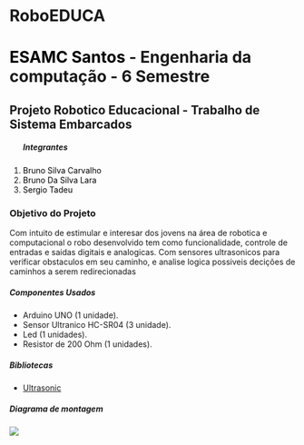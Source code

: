 # RoboEDUCA
 <h1><a  style="color:black; text-decoration: none" href="https://www.esamc.br/unidade/Santos/">ESAMC Santos</a> - Engenharia da computação - 6 Semestre</h1>
 <h2>Projeto Robotico Educacional - Trabalho de Sistema Embarcados</h2>
 <div>
 <ol><h5>Integrantes</h5>
  <li><a  style="color:black; text-decoration: none" href="">Bruno Silva Carvalho</a></li>
  <li><a  style="color:black; text-decoration: none" href="">Bruno Da Silva Lara</a></li>
  <li><a  style="color:black; text-decoration: none" href="">Sergio Tadeu</a></li>
</ol>
</div>

   <h3>Objetivo do Projeto</h3>

  <p>Com intuito de estimular e interesar dos jovens na área de robotica e computacional 
   o robo desenvolvido tem como funcionalidade, controle de entradas e saidas digitais 
   e analogicas. Com sensores ultrasonicos para verificar obstaculos em seu caminho, 
   e analise logica possiveis decições de caminhos a serem redirecionadas</p>


<h5>Componentes Usados</h2>
 <ul>
  <li>Arduino UNO (1 unidade).</li>
  <li>Sensor Ultranico HC-SR04 (3 unidade).</li>
  <li>Led (1 unidades).</li>
  <li>Resistor de 200 Ohm (1 unidades).</li>
 </ul>
 
<h5>Bibliotecas</h5>
 <ul>
 <li><a href="https://1drv.ms/u/s!AuZ0KLc1CFJMguc8X0ban7DaQ4AJNA">Ultrasonic</a></li>
 </ul>
 
<h5>Diagrama de montagem</h5>
 <img src="https://raw.githubusercontent.com/Bruno-Carv/RoboEDUCA/Vers%C3%A3o(0.1)/SISTEMA_EMBARCADO_-_Projeto/Vers%C3%A3o(0.1).png?token=ALLJHIGS5ECSFLBIEKJUC5K4YSIC6" heigth="700">
